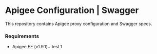 # Apigee Configuration | Swagger

This repository contains Apigee proxy configuration and Swagger specs.

### Requirements
- Apigee EE (v1.9.1)+
test 1
